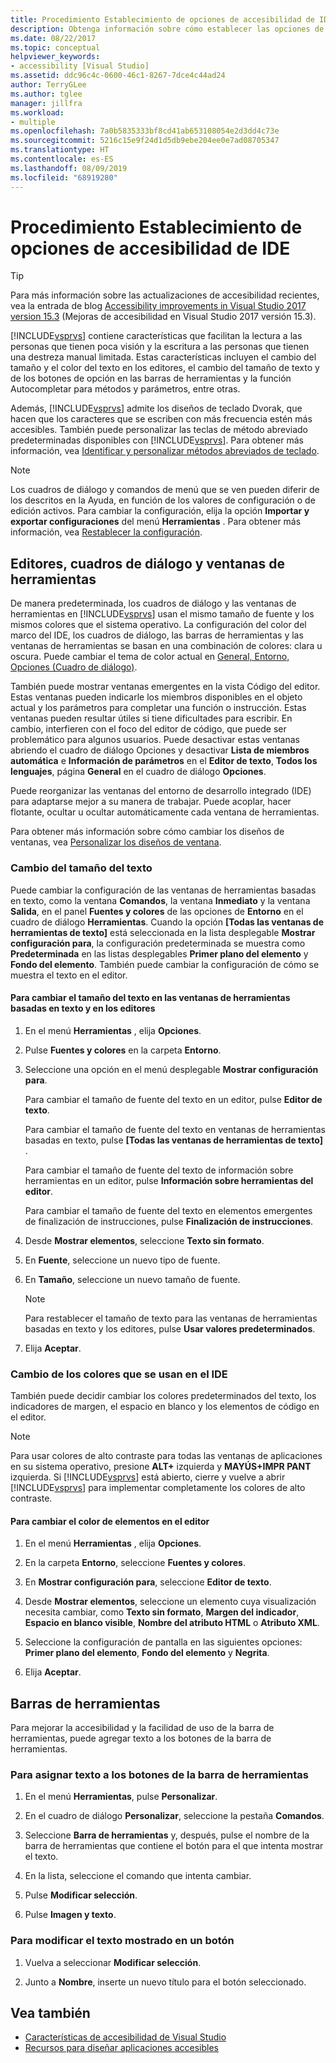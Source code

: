 ```yaml
---
title: Procedimiento Establecimiento de opciones de accesibilidad de IDE
description: Obtenga información sobre cómo establecer las opciones de accesibilidad en Visual Studio para que el entorno de desarrollo integrado (IDE) sea más fácil de usar para todos, incluidos los usuarios con problemas de visión para leer y con limitaciones para escribir.
ms.date: 08/22/2017
ms.topic: conceptual
helpviewer_keywords:
- accessibility [Visual Studio]
ms.assetid: ddc96c4c-0600-46c1-8267-7dce4c44ad24
author: TerryGLee
ms.author: tglee
manager: jillfra
ms.workload:
- multiple
ms.openlocfilehash: 7a0b5835333bf8cd41ab653108054e2d3dd4c73e
ms.sourcegitcommit: 5216c15e9f24d1d5db9ebe204ee0e7ad08705347
ms.translationtype: HT
ms.contentlocale: es-ES
ms.lasthandoff: 08/09/2019
ms.locfileid: "68919280"
---
```

# <a name="how-to-set-ide-accessibility-options"></a>Procedimiento Establecimiento de opciones de accesibilidad de IDE

> [!TIP]
> Para más información sobre las actualizaciones de accesibilidad recientes, vea la entrada de blog [Accessibility improvements in Visual Studio 2017 version 15.3](https://devblogs.microsoft.com/visualstudio/accessibility-improvements-in-visual-studio-2017-version-15-3/) (Mejoras de accesibilidad en Visual Studio 2017 versión 15.3).

[!INCLUDE[vsprvs](../../code-quality/includes/vsprvs_md.md)] contiene características que facilitan la lectura a las personas que tienen poca visión y la escritura a las personas que tienen una destreza manual limitada. Estas características incluyen el cambio del tamaño y el color del texto en los editores, el cambio del tamaño de texto y de los botones de opción en las barras de herramientas y la función Autocompletar para métodos y parámetros, entre otras.

Además, [!INCLUDE[vsprvs](../../code-quality/includes/vsprvs_md.md)] admite los diseños de teclado Dvorak, que hacen que los caracteres que se escriben con más frecuencia estén más accesibles. También puede personalizar las teclas de método abreviado predeterminadas disponibles con [!INCLUDE[vsprvs](../../code-quality/includes/vsprvs_md.md)]. Para obtener más información, vea [Identificar y personalizar métodos abreviados de teclado](../../ide/identifying-and-customizing-keyboard-shortcuts-in-visual-studio.md).

> [!NOTE]
> Los cuadros de diálogo y comandos de menú que se ven pueden diferir de los descritos en la Ayuda, en función de los valores de configuración o de edición activos. Para cambiar la configuración, elija la opción **Importar y exportar configuraciones** del menú **Herramientas** . Para obtener más información, vea [Restablecer la configuración](../environment-settings.md#reset-settings).

## <a name="editors-dialogs-and-tool-windows"></a>Editores, cuadros de diálogo y ventanas de herramientas

De manera predeterminada, los cuadros de diálogo y las ventanas de herramientas en [!INCLUDE[vsprvs](../../code-quality/includes/vsprvs_md.md)] usan el mismo tamaño de fuente y los mismos colores que el sistema operativo. La configuración del color del marco del IDE, los cuadros de diálogo, las barras de herramientas y las ventanas de herramientas se basan en una combinación de colores: clara u oscura. Puede cambiar el tema de color actual en [General, Entorno, Opciones (Cuadro de diálogo)](../../ide/reference/general-environment-options-dialog-box.md).

También puede mostrar ventanas emergentes en la vista Código del editor. Estas ventanas pueden indicarle los miembros disponibles en el objeto actual y los parámetros para completar una función o instrucción. Estas ventanas pueden resultar útiles si tiene dificultades para escribir. En cambio, interfieren con el foco del editor de código, que puede ser problemático para algunos usuarios. Puede desactivar estas ventanas abriendo el cuadro de diálogo Opciones y desactivar **Lista de miembros automática** e **Información de parámetros** en el **Editor de texto**, **Todos los lenguajes**, página **General** en el cuadro de diálogo **Opciones**.

Puede reorganizar las ventanas del entorno de desarrollo integrado (IDE) para adaptarse mejor a su manera de trabajar. Puede acoplar, hacer flotante, ocultar u ocultar automáticamente cada ventana de herramientas.

Para obtener más información sobre cómo cambiar los diseños de ventanas, vea [Personalizar los diseños de ventana](../../ide/customizing-window-layouts-in-visual-studio.md).

### <a name="changing-the-size-of-text"></a>Cambio del tamaño del texto

Puede cambiar la configuración de las ventanas de herramientas basadas en texto, como la ventana **Comandos**, la ventana **Inmediato** y la ventana **Salida**, en el panel **Fuentes y colores** de las opciones de **Entorno** en el cuadro de diálogo **Herramientas**. Cuando la opción **[Todas las ventanas de herramientas de texto]** está seleccionada en la lista desplegable **Mostrar configuración para**, la configuración predeterminada se muestra como **Predeterminada** en las listas desplegables **Primer plano del elemento** y **Fondo del elemento**. También puede cambiar la configuración de cómo se muestra el texto en el editor.

#### <a name="to-change-the-size-of-text-in-text-based-tool-windows-and-editors"></a>Para cambiar el tamaño del texto en las ventanas de herramientas basadas en texto y en los editores

1. En el menú **Herramientas** , elija **Opciones**.

2. Pulse **Fuentes y colores** en la carpeta **Entorno**.

3. Seleccione una opción en el menú desplegable **Mostrar configuración para**.

     Para cambiar el tamaño de fuente del texto en un editor, pulse **Editor de texto**.

     Para cambiar el tamaño de fuente del texto en ventanas de herramientas basadas en texto, pulse **[Todas las ventanas de herramientas de texto]** .

     Para cambiar el tamaño de fuente del texto de información sobre herramientas en un editor, pulse **Información sobre herramientas del editor**.

     Para cambiar el tamaño de fuente del texto en elementos emergentes de finalización de instrucciones, pulse **Finalización de instrucciones**.

4. Desde **Mostrar elementos**, seleccione **Texto sin formato**.

5. En **Fuente**, seleccione un nuevo tipo de fuente.

6. En **Tamaño**, seleccione un nuevo tamaño de fuente.

    > [!NOTE]
    > Para restablecer el tamaño de texto para las ventanas de herramientas basadas en texto y los editores, pulse **Usar valores predeterminados**.

7. Elija **Aceptar**.

### <a name="change-the-colors-that-are-used-in-the-ide"></a>Cambio de los colores que se usan en el IDE

También puede decidir cambiar los colores predeterminados del texto, los indicadores de margen, el espacio en blanco y los elementos de código en el editor.

> [!NOTE]
> Para usar colores de alto contraste para todas las ventanas de aplicaciones en su sistema operativo, presione <strong>ALT+</strong> izquierda y **MAYÚS+IMPR PANT** izquierda. Si [!INCLUDE[vsprvs](../../code-quality/includes/vsprvs_md.md)] está abierto, cierre y vuelve a abrir [!INCLUDE[vsprvs](../../code-quality/includes/vsprvs_md.md)] para implementar completamente los colores de alto contraste.

#### <a name="to-change-the-color-of-items-in-the-editor"></a>Para cambiar el color de elementos en el editor

1. En el menú **Herramientas** , elija **Opciones**.

2. En la carpeta **Entorno**, seleccione **Fuentes y colores**.

3. En **Mostrar configuración para**, seleccione **Editor de texto**.

4. Desde **Mostrar elementos**, seleccione un elemento cuya visualización necesita cambiar, como **Texto sin formato**, **Margen del indicador**, **Espacio en blanco visible**, **Nombre del atributo HTML** o **Atributo XML**.

5. Seleccione la configuración de pantalla en las siguientes opciones: **Primer plano del elemento**, **Fondo del elemento** y **Negrita**.

6. Elija **Aceptar**.

## <a name="toolbars"></a>Barras de herramientas

Para mejorar la accesibilidad y la facilidad de uso de la barra de herramientas, puede agregar texto a los botones de la barra de herramientas.

### <a name="to-assign-text-to-toolbar-buttons"></a>Para asignar texto a los botones de la barra de herramientas

1. En el menú **Herramientas**, pulse **Personalizar**.

2. En el cuadro de diálogo **Personalizar**, seleccione la pestaña **Comandos**.

3. Seleccione **Barra de herramientas** y, después, pulse el nombre de la barra de herramientas que contiene el botón para el que intenta mostrar el texto.

4. En la lista, seleccione el comando que intenta cambiar.

5. Pulse **Modificar selección**.

6. Pulse **Imagen y texto**.

### <a name="to-modify-the-displayed-text-in-a-button"></a>Para modificar el texto mostrado en un botón

1. Vuelva a seleccionar **Modificar selección**.

2. Junto a **Nombre**, inserte un nuevo título para el botón seleccionado.

## <a name="see-also"></a>Vea también

* [Características de accesibilidad de Visual Studio](../../ide/reference/accessibility-features-of-visual-studio.md)
* [Recursos para diseñar aplicaciones accesibles](../../ide/reference/resources-for-designing-accessible-applications.md)